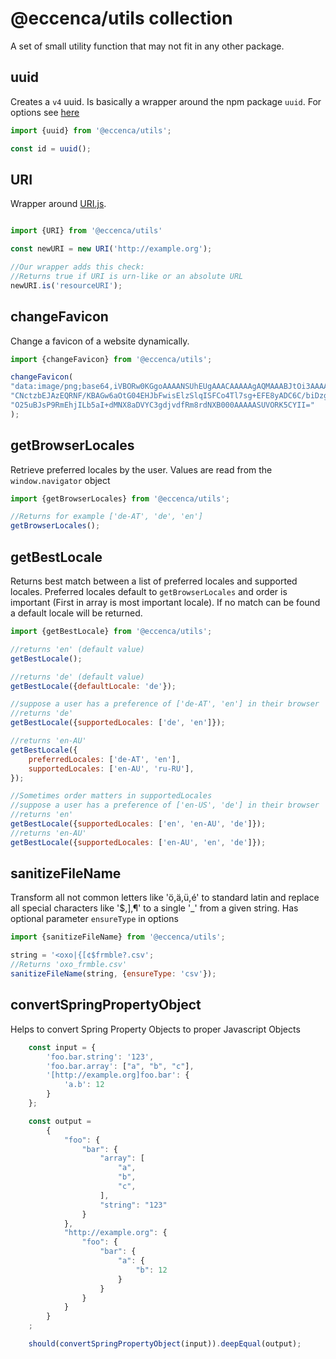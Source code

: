 # @eccenca/utils collection

A set of small utility function that may not fit in any other package.

## uuid

Creates a `v4` uuid.
Is basically a wrapper around the npm package `uuid`.
For options see [here](https://github.com/kelektiv/node-uuid#uuidv4options--buffer--offset)

```js
import {uuid} from '@eccenca/utils';

const id = uuid();

```

## URI

Wrapper around [URI.js](https://github.com/medialize/URI.js).

```js

import {URI} from '@eccenca/utils'

const newURI = new URI('http://example.org');

//Our wrapper adds this check:
//Returns true if URI is urn-like or an absolute URL
newURI.is('resourceURI');

```

## changeFavicon

Change a favicon of a website dynamically.

```js
import {changeFavicon} from '@eccenca/utils';

changeFavicon(
"data:image/png;base64,iVBORw0KGgoAAAANSUhEUgAAACAAAAAgAQMAAABJtOi3AAAABlBMVEUAAAD+jwHRIVMHAAAAAXRSTlMAQObYZgAAAHlJREFU" +
"CNctzbEJAzEQRNF/KBAGw6aOtG04EHJbFwisElzSlqISFCo4Tl7sg+EFE8yADC6C/biDzgTvs8A6K9s6JmHcBtFCR1o0BPmgD32SctkppVayzkyW4cTuBH" +
"O25uBJsP9RmEhjILb5aI+dMNX8aDVYC3gdjvdfRm8rdNXB000AAAAASUVORK5CYII="
);
```

## getBrowserLocales

Retrieve preferred locales by the user. Values are read from the `window.navigator` object

```js
import {getBrowserLocales} from '@eccenca/utils';

//Returns for example ['de-AT', 'de', 'en']
getBrowserLocales();
```

## getBestLocale

Returns best match between a list of preferred locales and supported locales.
Preferred locales default to `getBrowserLocales` and order is important (First in array is most important locale).
If no match can be found a default locale will be returned.

```js
import {getBestLocale} from '@eccenca/utils';

//returns 'en' (default value)
getBestLocale();

//returns 'de' (default value)
getBestLocale({defaultLocale: 'de'});

//suppose a user has a preference of ['de-AT', 'en'] in their browser
//returns 'de'
getBestLocale({supportedLocales: ['de', 'en']});

//returns 'en-AU'
getBestLocale({
    preferredLocales: ['de-AT', 'en'],
    supportedLocales: ['en-AU', 'ru-RU'],
});

//Sometimes order matters in supportedLocales
//suppose a user has a preference of ['en-US', 'de'] in their browser
//returns 'en'
getBestLocale({supportedLocales: ['en', 'en-AU', 'de']});
//returns 'en-AU'
getBestLocale({supportedLocales: ['en-AU', 'en', 'de']});
```

## sanitizeFileName

Transform all not common letters like 'ö,ä,ü,é' to standard latin and replace all special characters like '$,],¶' to a single '_' from a given string.
Has optional parameter `ensureType` in options

```js
import {sanitizeFileName} from '@eccenca/utils';

string = '<oxo|{[¢$frmble?.csv';
//Returns 'oxo_frmble.csv'
sanitizeFileName(string, {ensureType: 'csv'});
```

## convertSpringPropertyObject

Helps to convert Spring Property Objects to proper Javascript Objects

```js
    const input = {
        'foo.bar.string': '123',
        'foo.bar.array': ["a", "b", "c"],
        '[http://example.org]foo.bar': {
            'a.b': 12
        }
    };

    const output =
        {
            "foo": {
                "bar": {
                    "array": [
                        "a",
                        "b",
                        "c",
                    ],
                    "string": "123"
                }
            },
            "http://example.org": {
                "foo": {
                    "bar": {
                        "a": {
                            "b": 12
                        }
                    }
                }
            }
        }
    ;

    should(convertSpringPropertyObject(input)).deepEqual(output);
```
